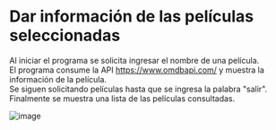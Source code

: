 # Dar información de las películas seleccionadas
Al iniciar el programa se solicita ingresar el nombre de una película. </br>
El programa consume la API https://www.omdbapi.com/ y muestra la información de la película. </br>
Se siguen solicitando películas hasta que se ingresa la palabra "salir". </br>
Finalmente se muestra una lista de las películas consultadas. </br>

![image](https://github.com/user-attachments/assets/d9b04a47-dd51-4d72-a05c-35e4bee80a2b)
